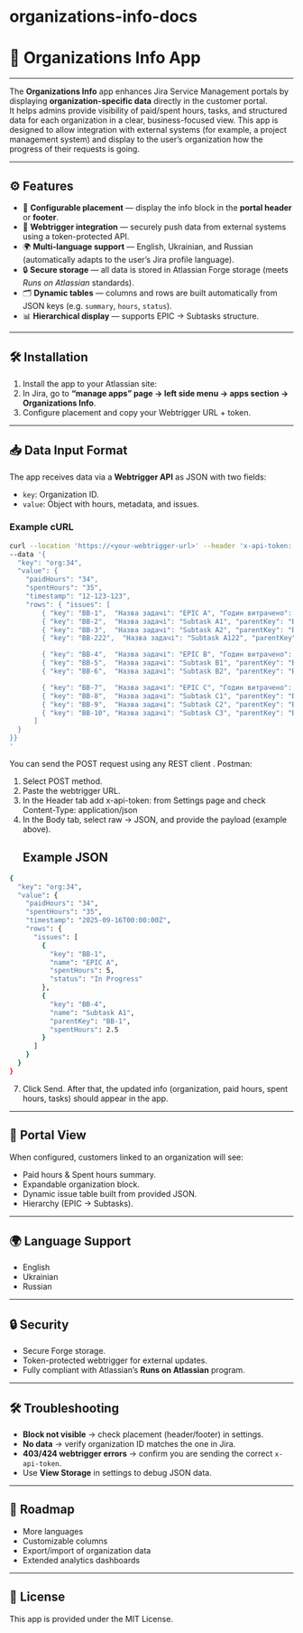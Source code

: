 # organizations-info-docs
# 📘 Organizations Info App

---

The **Organizations Info** app enhances Jira Service Management portals by displaying **organization-specific data** directly in the customer portal.  
It helps admins provide visibility of paid/spent hours, tasks, and structured data for each organization in a clear, business-focused view. This app is designed to allow integration with external systems (for example, a project management system) and display to the user’s organization how the progress of their requests is going.

---

## ⚙️ Features
- 📍 **Configurable placement** — display the info block in the **portal header** or **footer**.  
- 🔗 **Webtrigger integration** — securely push data from external systems using a token-protected API.  
- 🌍 **Multi-language support** — English, Ukrainian, and Russian (automatically adapts to the user’s Jira profile language).  
- 🔒 **Secure storage** — all data is stored in Atlassian Forge storage (meets *Runs on Atlassian* standards).  
- 🗂 **Dynamic tables** — columns and rows are built automatically from JSON keys (e.g. `summary`, `hours`, `status`).  
- 📊 **Hierarchical display** — supports EPIC → Subtasks structure.

---

## 🛠 Installation
1. Install the app to your Atlassian site:
2. In Jira, go to **“manage apps” page → left side menu → apps section → Organizations Info**.   
3. Configure placement and copy your Webtrigger URL + token.

---

## 📥 Data Input Format
The app receives data via a **Webtrigger API** as JSON with two fields:
- `key`: Organization ID.  
- `value`: Object with hours, metadata, and issues.  

### Example cURL
```bash
curl --location 'https://<your-webtrigger-url>' --header 'x-api-token: <YOUR_TOKEN>' --header 'Content-Type: application/json' 
--data '{
  "key": "org:34",
  "value": {
    "paidHours": "34",
    "spentHours": "35",
    "timestamp": "12-123-123",
    "rows": { "issues": [
        { "key": "BB-1",  "Назва задачі": "EPIC A", "Годин витрачено": 5, "Статус": "In Progress" },
        { "key": "BB-2",  "Назва задачі": "Subtask A1", "parentKey": "BB-1", "Годин витрачено": 2.5 },
        { "key": "BB-3",  "Назва задачі": "Subtask A2", "parentKey": "BB-1", "Годин витрачено": 1.2 },
        { "key": "BB-222",  "Назва задачі": "Subtask A122", "parentKey": "BB-1", "Годин витрачено": 1.2 },

        { "key": "BB-4",  "Назва задачі": "EPIC B", "Годин витрачено": 8, "Статус": "Done" },
        { "key": "BB-5",  "Назва задачі": "Subtask B1", "parentKey": "BB-4", "Годин витрачено": 3.0 },
        { "key": "BB-6",  "Назва задачі": "Subtask B2", "parentKey": "BB-4", "Годин витрачено": 2.0 },

        { "key": "BB-7",  "Назва задачі": "EPIC C", "Годин витрачено": 4.5, "Статус": "In Review" },
        { "key": "BB-8",  "Назва задачі": "Subtask C1", "parentKey": "BB-7", "Годин витрачено": 1.0 },
        { "key": "BB-9",  "Назва задачі": "Subtask C2", "parentKey": "BB-7", "Годин витрачено": 0.8 },
        { "key": "BB-10", "Назва задачі": "Subtask C3", "parentKey": "BB-7", "Годин витрачено": 1.2 }
      ] 
  }
}}
'
```
You can send the POST request using any REST client .
Postman:
1. Select POST method.
2. Paste the webtrigger URL.
3. In the Header tab add x-api-token: <your api token> from Settings page and check Content-Type: application/json
5. In the Body tab, select raw → JSON, and provide the payload (example above).
   ## Example JSON
```bash
{
  "key": "org:34",
  "value": {
    "paidHours": "34",
    "spentHours": "35",
    "timestamp": "2025-09-16T00:00:00Z",
    "rows": {
      "issues": [
        {
          "key": "BB-1",
          "name": "EPIC A",
          "spentHours": 5,
          "status": "In Progress"
        },
        {
          "key": "BB-4",
          "name": "Subtask A1",
          "parentKey": "BB-1",
          "spentHours": 2.5
        }
      ]
    }
  }
}
```
7. Click Send.
After that, the updated info (organization, paid hours, spent hours, tasks) should appear in the app.  
---

## 👀 Portal View
When configured, customers linked to an organization will see:
- Paid hours & Spent hours summary.  
- Expandable organization block.  
- Dynamic issue table built from provided JSON.  
- Hierarchy (EPIC → Subtasks).  

---

## 🌍 Language Support
- English  
- Ukrainian  
- Russian  

---

## 🔒 Security
- Secure Forge storage.  
- Token-protected webtrigger for external updates.  
- Fully compliant with Atlassian’s **Runs on Atlassian** program.  

---

## 🛠 Troubleshooting
- **Block not visible** → check placement (header/footer) in settings.  
- **No data** → verify organization ID matches the one in Jira.  
- **403/424 webtrigger errors** → confirm you are sending the correct `x-api-token`.  
- Use **View Storage** in settings to debug JSON data.

---

## 🚀 Roadmap
- More languages  
- Customizable columns  
- Export/import of organization data  
- Extended analytics dashboards  

---

## 📄 License
This app is provided under the MIT License.  


